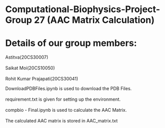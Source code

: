 ﻿# Computational-Biophysics-Project-Group 27 (AAC Matrix Calculation)

# Details of our group members: 
 Astitva(20CS30007)<br><br>
 Saikat Moi(20CS10050)<br><br>
 Rohit Kumar Prajapati(20CS30041)
 
DownloadPDBFiles.ipynb is used to download the PDB Files.<br><br>
requirement.txt is given for setting up the environment.<br><br>
compbio - Final.ipynb is used to calculate the AAC Matrix.<br><br>
The calculated AAC matrix is stored in AAC_matrix.txt
 
